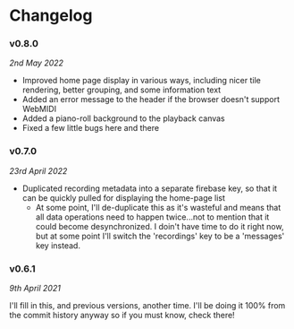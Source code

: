 # Changelog

### v0.8.0

_2nd May 2022_

-   Improved home page display in various ways, including nicer tile rendering, better grouping, and some information text
-   Added an error message to the header if the browser doesn't support WebMIDI
-   Added a piano-roll background to the playback canvas
-   Fixed a few little bugs here and there

### v0.7.0

_23rd April 2022_

-   Duplicated recording metadata into a separate firebase key, so that it can be quickly pulled for displaying the home-page list
    -   At some point, I'll de-duplicate this as it's wasteful and means that all data operations need to happen twice...not to mention that it could become desynchronized. I doin't have time to do it right now, but at some point I'll switch the 'recordings' key to be a 'messages' key instead.

### v0.6.1

_9th April 2021_

I'll fill in this, and previous versions, another time. I'll be doing it 100% from the commit history anyway so if you must know, check there!
